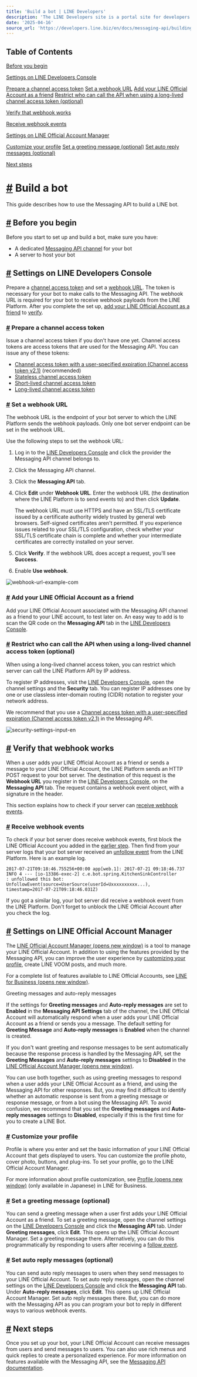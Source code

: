 ```yaml
---
title: 'Build a bot | LINE Developers'
description: 'The LINE Developers site is a portal site for developers. It contains documents and tools that will help you use our various developer products. Creating LINE Login and Messaging API applications and services has never been easier!'
date: '2025-04-16'
source_url: 'https://developers.line.biz/en/docs/messaging-api/building-bot/'
---
```


## Table of Contents

[Before you begin](#before-you-begin)

[Settings on LINE Developers Console](#set-up-bot-on-line-developers-console)

[Prepare a channel access token](#issue-a-channel-access-token) [Set a webhook URL](#setting-webhook-url) [Add your LINE Official Account as a friend](#add-your-line-official-account-as-friend) [Restrict who can call the API when using a long-lived channel access token (optional)](#configure-security-settings)

[Verify that webhook works](#confirm-webhook-behavior)

[Receive webhook events](#receive-webhook-events)

[Settings on LINE Official Account Manager](#line-manager-settings)

[Customize your profile](#customize-profile) [Set a greeting message (optional)](#set-greeting-message) [Set auto reply messages (optional)](#set-auto-reply-messages)

[Next steps](#next-steps-after-building-bot)

# [#](#page-title) Build a bot

This guide describes how to use the Messaging API to build a LINE bot.

## [#](#before-you-begin) Before you begin

Before you start to set up and build a bot, make sure you have:

- A dedicated [Messaging API channel](../../../en/docs/messaging-api/getting-started.md) for your bot
- A server to host your bot

## [#](#set-up-bot-on-line-developers-console) Settings on LINE Developers Console

Prepare a [channel access token](#issue-a-channel-access-token) and set a [webhook URL](#setting-webhook-url). The token is necessary for your bot to make calls to the Messaging API. The webhook URL is required for your bot to receive webhook payloads from the LINE Platform. After you complete the set up, [add your LINE Official Account as a friend](#add-your-line-official-account-as-friend) to [verify](#confirm-webhook-behavior).

### [#](#issue-a-channel-access-token) Prepare a channel access token

Issue a channel access token if you don't have one yet. Channel access tokens are access tokens that are used for the Messaging API. You can issue any of these tokens:

- [Channel access token with a user-specified expiration (Channel access token v2.1)](../../../en/docs/basics/channel-access-token.md#user-specified-expiration) (recommended)
- [Stateless channel access token](../../../en/docs/basics/channel-access-token.md#stateless-channel-access-token)
- [Short-lived channel access token](../../../en/docs/basics/channel-access-token.md#short-lived-channel-access-token)
- [Long-lived channel access token](../../../en/docs/basics/channel-access-token.md#long-lived-channel-access-token)

### [#](#setting-webhook-url) Set a webhook URL

The webhook URL is the endpoint of your bot server to which the LINE Platform sends the webhook payloads. Only one bot server endpoint can be set in the webhook URL.

Use the following steps to set the webhook URL:

1. Log in to the [LINE Developers Console](../../../console.md) and click the provider the Messaging API channel belongs to.
2. Click the Messaging API channel.
3. Click the **Messaging API** tab.
4. Click **Edit** under **Webhook URL**. Enter the webhook URL (the destination where the LINE Platform is to send events to) and then click **Update**.

    The webhook URL must use HTTPS and have an SSL/TLS certificate issued by a certificate authority widely trusted by general web browsers. Self-signed certificates aren't permitted. If you experience issues related to your SSL/TLS configuration, check whether your SSL/TLS certificate chain is complete and whether your intermediate certificates are correctly installed on your server.

5. Click **Verify**. If the webhook URL does accept a request, you'll see **Success**.
6. Enable **Use webhook**.

![webhook-url-example-com](/assets/img/webhook-url-example-com.927fd2c9.png)

### [#](#add-your-line-official-account-as-friend) Add your LINE Official Account as a friend

Add your LINE Official Account associated with the Messaging API channel as a friend to your LINE account, to test later on. An easy way to add is to scan the QR code on the **Messaging API** tab in the [LINE Developers Console](../../../console.md).

### [#](#configure-security-settings) Restrict who can call the API when using a long-lived channel access token (optional)

When using a long-lived channel access token, you can restrict which server can call the LINE Platform API by IP address.

To register IP addresses, visit the [LINE Developers Console](../../../console.md), open the channel settings and the **Security** tab. You can register IP addresses one by one or use classless inter-domain routing (CIDR) notation to register your network address.

We recommend that you use a [Channel access token with a user-specified expiration (Channel access token v2.1)](../../../en/docs/basics/channel-access-token.md#user-specified-expiration) in the Messaging API.

![security-settings-input-en](/assets/img/security-settings-input-en.96d91938.png)

## [#](#confirm-webhook-behavior) Verify that webhook works

When a user adds your LINE Official Account as a friend or sends a message to your LINE Official Account, the LINE Platform sends an HTTP POST request to your bot server. The destination of this request is the **Webhook URL** you register in the [LINE Developers Console](../../../console.md), on the **Messaging API** tab. The request contains a webhook event object, with a signature in the header.

This section explains how to check if your server can [receive webhook events](#receive-webhook-events).

### [#](#receive-webhook-events) Receive webhook events

To check if your bot server does receive webhook events, first block the LINE Official Account you added in the [earlier step](#set-up-bot-on-line-developers-console). Then find from your server logs that your bot server received an [unfollow event](../../../en/reference/messaging-api.md#unfollow-event) from the LINE Platform. Here is an example log.

```
2017-07-21T09:18:46.755256+00:00 app[web.1]: 2017-07-21 09:18:46.737  INFO 4 --- [io-13386-exec-2] c.e.bot.spring.KitchenSinkController     : unfollowed this bot: UnfollowEvent(source=UserSource(userId=Uxxxxxxxxxx...), timestamp=2017-07-21T09:18:46.031Z)
```

If you got a similar log, your bot server did receive a webhook event from the LINE Platform. Don't forget to unblock the LINE Official Account after you check the log.

## [#](#line-manager-settings) Settings on LINE Official Account Manager

The [LINE Official Account Manager (opens new window)](https://manager.line.biz/) is a tool to manage your LINE Official Account. In addition to using the features provided by the Messaging API, you can improve the user experience by [customizing your profile](#customize-profile), create LINE VOOM posts, and much more.

For a complete list of features available to LINE Official Accounts, see [LINE for Business (opens new window)](https://www.linebiz.com/jp-en/).

Greeting messages and auto-reply messages

If the settings for **Greeting messages** and **Auto-reply messages** are set to **Enabled** in the **Messaging API Settings** tab of the channel, the LINE Official Account will automatically respond when a user adds your LINE Official Account as a friend or sends you a message. The default setting for **Greeting Message** and **Auto-reply messages** is **Enabled** when the channel is created.

If you don't want greeting and response messages to be sent automatically because the response process is handled by the Messaging API, set the **Greeting Messages** and **Auto-reply messages** settings to **Disabled** in the [LINE Official Account Manager (opens new window)](https://manager.line.biz/).

You can use both together, such as using greeting messages to respond when a user adds your LINE Official Account as a friend, and using the Messaging API for other responses. But, you may find it difficult to identify whether an automatic response is sent from a greeting message or response message, or from a bot using the Messaging API. To avoid confusion, we recommend that you set the **Greeting messages** and **Auto-reply messages** settings to **Disabled**, especially if this is the first time for you to create a LINE Bot.

### [#](#customize-profile) Customize your profile

Profile is where you enter and set the basic information of your LINE Official Account that gets displayed to users. You can customize the profile photo, cover photo, buttons, and plug-ins. To set your profile, go to the LINE Official Account Manager.

For more information about profile customization, see [Profile (opens new window)](https://www.lycbiz.com/jp/manual/OfficialAccountManager/profile/) (only available in Japanese) in LINE for Business.

### [#](#set-greeting-message) Set a greeting message (optional)

You can send a greeting message when a user first adds your LINE Official Account as a friend. To set a greeting message, open the channel settings on the [LINE Developers Console](../../../console.md) and click the **Messaging API** tab. Under **Greeting messages**, click **Edit**. This opens up the LINE Official Account Manager. Set a greeting message there. Alternatively, you can do this programmatically by responding to users after receiving a [follow event](../../../en/reference/messaging-api.md#follow-event).

### [#](#set-auto-reply-messages) Set auto reply messages (optional)

You can send auto reply messages to users when they send messages to your LINE Official Account. To set auto reply messages, open the channel settings on the [LINE Developers Console](../../../console.md) and click the **Messaging API** tab. Under **Auto-reply messages**, click **Edit**. This opens up LINE Official Account Manager. Set auto reply messages there. But, you can do more with the Messaging API as you can program your bot to reply in different ways to various webhook events.

## [#](#next-steps-after-building-bot) Next steps

Once you set up your bot, your LINE Official Account can receive messages from users and send messages to users. You can also use rich menus and quick replies to create a personalized experience. For more information on features available with the Messaging API, see the [Messaging API documentation](../../../en/docs/messaging-api.md).
